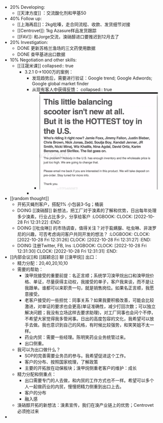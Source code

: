 - 20% Developing:
	- [[天津方度]] ：交流酸化剂和甲基50
- 40% Follow up:
	- [[上海再启]]：2kg吡嗪，走合同流程、收款、发货细节对接
	- [[Centrovet]]: 1kg Azasure样品发货跟踪
	- [[FAV]]: 和Jorge交流，溴硝醇进口要推迟到12月去了
- 20% Investigation:
	- DONE 更新苏格兰渔场的三文药使用数据
	- DONE 查甲基进出口数据
- 10% Negotiation and other skills:
	- [[汪晟米课]]
	  collapsed:: true
		- 3.2.1 0->1000万的案例：
			- 发现趋势后，需要进行验证：Google trend; Google Adwords; Google global market finder
			- 从现有客人中获得反馈：
			  collapsed:: true
				- ![image.png](../assets/image_1666879514765_0.png)
			-
- [[random thought]]
	- 开拓灭蝇剂客户，搭配1% 小包装3-5g；桶装
	- DOING [[溴硝醇]] 新想法，把工厂对于溴素的了解和优势，日出每年处理多少溴素，行业占比多少，分享给客户
	  :LOGBOOK:
	  CLOCK: [2022-10-28 Fri 12:31:22]
	  :END:
	- DOING [[吡虫啉]] 的市场调查，值得关注？对于虱螨脲、吡虫啉、非泼罗尼的兴趣，可否考虑询问客户共同开发的想法？
	  :LOGBOOK:
	  CLOCK: [2022-10-28 Fri 12:31:26]
	  CLOCK: [2022-10-28 Fri 12:31:27]
	  :END:
	- DOING 注册Twitter, FB, Ins
	  :LOGBOOK:
	  CLOCK: [2022-10-28 Fri 12:31:30]
	  CLOCK: [2022-10-28 Fri 12:31:31]
	  :END:
- [[内部会议]]和 [[超颖总]] 聊 [[溴甲烷]] 出口：
	- 精力分配：20,40,20,10,10
	- 需要的帮助：
		- 溴甲烷接受的重要前提：名正言顺；系统学习溴甲烷出口和溴甲烷价格、单证，尽量获得主动权，我接受的单子，客户我来谈，而不是让我跟单。谁都可以来职责一句，就是销售岗位。如果名正言顺，我愿意接受。
		- 老客户接受的一些担忧：同事关系？如果我要积极改善，可能会比较激进，对单证的要求也会更高(单证准确性，减少打回次数；可以独立解决问题；我没有立场这样去要求助理)，对工厂同事也会问个不停，不希望大家觉得我多管闲事。日出的高度包容的文化，我希望可以放手去做。我也意识到自己的风格，有时候比较强势，和笑笑姐不太一样。
		- 药业内贸：需要一些经理。陈明笑药业业务统管过来。
		- 出口侧重。
	- 我可以为出口做什么？
		- SOP的完善需要业务员的参与。我希望促进这个工作。
		- 客户的分布、按照国家梳理，了解政策
		- 主要的开拓放在动保板块；溴甲烷侧重老客户的维护：成长
	- 精力分配和侧重点：
		- 出口需要专门的人去做，和内贸的工作方式也不一样。希望可以多个人一起做药业的内贸，慢慢把精力侧重到出口上去。
		- 客户的分布
		- 融入感
	- 溴硝醇开拓的新想法：溴素宣传，我们在溴产业链上的优势；Centrovet必须抢过来
-